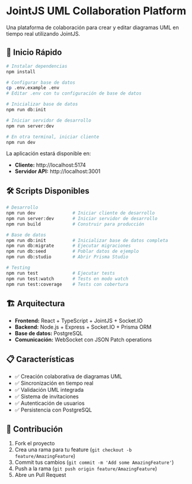 # JointJS UML Collaboration Platform

Una plataforma de colaboración para crear y editar diagramas UML en tiempo real utilizando JointJS.

## 🚀 Inicio Rápido

```bash
# Instalar dependencias
npm install

# Configurar base de datos
cp .env.example .env
# Editar .env con tu configuración de base de datos

# Inicializar base de datos
npm run db:init

# Iniciar servidor de desarrollo
npm run server:dev

# En otra terminal, iniciar cliente
npm run dev
```

La aplicación estará disponible en:

- **Cliente:** http://localhost:5174
- **Servidor API:** http://localhost:3001

## 🛠️ Scripts Disponibles

```bash
# Desarrollo
npm run dev              # Iniciar cliente de desarrollo
npm run server:dev       # Iniciar servidor de desarrollo
npm run build            # Construir para producción

# Base de datos
npm run db:init          # Inicializar base de datos completa
npm run db:migrate       # Ejecutar migraciones
npm run db:seed          # Poblar datos de ejemplo
npm run db:studio        # Abrir Prisma Studio

# Testing
npm run test             # Ejecutar tests
npm run test:watch       # Tests en modo watch
npm run test:coverage    # Tests con cobertura
```

## 🏗️ Arquitectura

- **Frontend:** React + TypeScript + JointJS + Socket.IO
- **Backend:** Node.js + Express + Socket.IO + Prisma ORM
- **Base de datos:** PostgreSQL
- **Comunicación:** WebSocket con JSON Patch operations

## 📋 Características

- ✅ Creación colaborativa de diagramas UML
- ✅ Sincronización en tiempo real
- ✅ Validación UML integrada
- ✅ Sistema de invitaciones
- ✅ Autenticación de usuarios
- ✅ Persistencia con PostgreSQL

## 🤝 Contribución

1. Fork el proyecto
2. Crea una rama para tu feature (`git checkout -b feature/AmazingFeature`)
3. Commit tus cambios (`git commit -m 'Add some AmazingFeature'`)
4. Push a la rama (`git push origin feature/AmazingFeature`)
5. Abre un Pull Request
